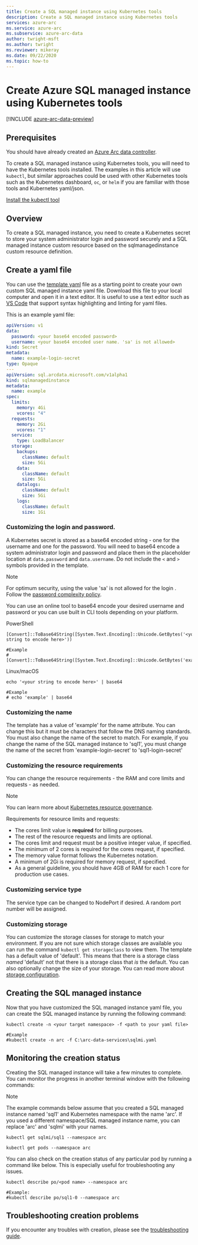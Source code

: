 ```yaml
---
title: Create a SQL managed instance using Kubernetes tools
description: Create a SQL managed instance using Kubernetes tools
services: azure-arc
ms.service: azure-arc
ms.subservice: azure-arc-data
author: twright-msft
ms.author: twright
ms.reviewer: mikeray
ms.date: 09/22/2020
ms.topic: how-to
---
```


# Create Azure SQL managed instance using Kubernetes tools

[!INCLUDE [azure-arc-data-preview](../../../includes/azure-arc-data-preview.md)]

## Prerequisites

You should have already created an [Azure Arc data controller](./create-data-controller.md).

To create a SQL managed instance using Kubernetes tools, you will need to have the Kubernetes tools installed.  The examples in this article will use `kubectl`, but similar approaches could be used with other Kubernetes tools such as the Kubernetes dashboard, `oc`, or `helm` if you are familiar with those tools and Kubernetes yaml/json.

[Install the kubectl tool](https://kubernetes.io/docs/tasks/tools/install-kubectl/)

## Overview

To create a SQL managed instance, you need to create a Kubernetes secret to store your system administrator login and password securely and a SQL managed instance custom resource based on the sqlmanagedinstance custom resource definition.

## Create a yaml file

You can use the [template yaml](https://raw.githubusercontent.com/microsoft/azure_arc/master/arc_data_services/deploy/yaml/sqlmi.yaml) file as a starting point to create your own custom SQL managed instance yaml file.  Download this file to your local computer and open it in a text editor.  It is useful to use a text editor such as [VS Code](https://code.visualstudio.com/download) that support syntax highlighting and linting for yaml files.

This is an example yaml file:

```yaml
apiVersion: v1
data:
  password: <your base64 encoded password>
  username: <your base64 encoded user name. 'sa' is not allowed>
kind: Secret
metadata:
  name: example-login-secret
type: Opaque
---
apiVersion: sql.arcdata.microsoft.com/v1alpha1
kind: sqlmanagedinstance
metadata:
  name: example
spec:
  limits:
    memory: 4Gi
    vcores: "4"
  requests:
    memory: 2Gi
    vcores: "1"
  service:
    type: LoadBalancer
  storage:
    backups:
      className: default
      size: 5Gi
    data:
      className: default
      size: 5Gi
    datalogs:
      className: default
      size: 5Gi
    logs:
      className: default
      size: 1Gi
```

### Customizing the login and password.
A Kubernetes secret is stored as a base64 encoded string - one for the username and one for the password.  You will need to base64 encode a system administrator login and password and place them in the placeholder location at `data.password` and `data.username`.  Do not include the `<` and `>` symbols provided in the template.

> [!NOTE]
> For optimum security, using the value 'sa' is not allowed for the login .
> Follow the [password complexity policy](https://docs.microsoft.com/en-us/sql/relational-databases/security/password-policy?view=sql-server-ver15#password-complexity).

You can use an online tool to base64 encode your desired username and password or you can use built in CLI tools depending on your platform.

PowerShell

```console
[Convert]::ToBase64String([System.Text.Encoding]::Unicode.GetBytes('<your string to encode here>'))

#Example
#[Convert]::ToBase64String([System.Text.Encoding]::Unicode.GetBytes('example'))

```

Linux/macOS

```console
echo '<your string to encode here>' | base64

#Example
# echo 'example' | base64
```

### Customizing the name

The template has a value of 'example' for the name attribute.  You can change this but it must be characters that follow the DNS naming standards.  You must also change the name of the secret to match.  For example, if you change the name of the SQL managed instance to 'sql1', you must change the name of the secret from 'example-login-secret' to 'sql1-login-secret'

### Customizing the resource requirements

You can change the resource requirements - the RAM and core limits and requests - as needed.  

> [!NOTE]
> You can learn more about [Kubernetes resource governance](https://kubernetes.io/docs/concepts/configuration/manage-resources-containers/#resource-units-in-kubernetes).

Requirements for resource limits and requests:
- The cores limit value is **required** for billing purposes.
- The rest of the resource requests and limits are optional.
- The cores limit and request must be a positive integer value, if specified.
- The minimum of 2 cores is required for the cores request, if specified.
- The memory value format follows the Kubernetes notation.  
- A minimum of 2Gi is required for memory request, if specified.
- As a general guideline, you should have 4GB of RAM for each 1 core for production use cases.

### Customizing service type

The service type can be changed to NodePort if desired.  A random port number will be assigned.

### Customizing storage

You can customize the storage classes for storage to match your environment.  If you are not sure which storage classes are available you can run the command `kubectl get storageclass` to view them.  The template has a default value of 'default'.  This means that there is a storage class _named_ 'default' not that there is a storage class that _is_ the default.  You can also optionally change the size of your storage.  You can read more about [storage configuration](./storage-configuration.md).

## Creating the SQL managed instance

Now that you have customized the SQL managed instance yaml file, you can create the SQL managed instance by running the following command:

```console
kubectl create -n <your target namespace> -f <path to your yaml file>

#Example
#kubectl create -n arc -f C:\arc-data-services\sqlmi.yaml
```


## Monitoring the creation status

Creating the SQL managed instance will take a few minutes to complete. You can monitor the progress in another terminal window with the following commands:

> [!NOTE]
>  The example commands below assume that you created a SQL managed instance named 'sql1' and Kubernetes namespace with the name 'arc'.  If you used a different namespace/SQL managed instance name, you can replace 'arc' and 'sqlmi' with your names.

```console
kubectl get sqlmi/sql1 --namespace arc
```

```console
kubectl get pods --namespace arc
```

You can also check on the creation status of any particular pod by running a command like below.  This is especially useful for troubleshooting any issues.

```console
kubectl describe po/<pod name> --namespace arc

#Example:
#kubectl describe po/sql1-0 --namespace arc
```

## Troubleshooting creation problems

If you encounter any troubles with creation, please see the [troubleshooting guide](troubleshoot-guide.md).